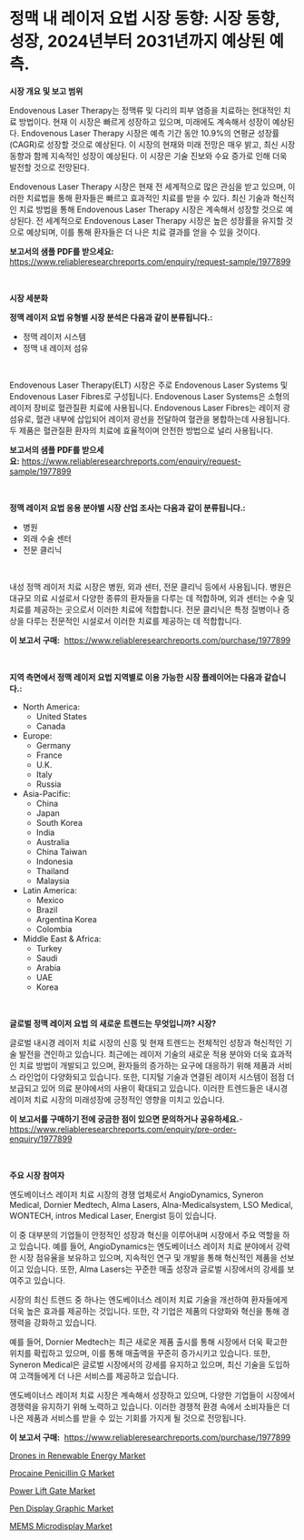 <p><h1>정맥 내 레이저 요법 시장 동향: 시장 동향, 성장, 2024년부터 2031년까지 예상된 예측.</h1></p><p><strong>시장 개요 및 보고 범위</strong></p>
<p><p>Endovenous Laser Therapy는 정맥류 및 다리의 피부 염증을 치료하는 현대적인 치료 방법이다. 현재 이 시장은 빠르게 성장하고 있으며, 미래에도 계속해서 성장이 예상된다. Endovenous Laser Therapy 시장은 예측 기간 동안 10.9%의 연평균 성장률(CAGR)로 성장할 것으로 예상된다. 이 시장의 현재와 미래 전망은 매우 밝고, 최신 시장 동향과 함께 지속적인 성장이 예상된다. 이 시장은 기술 진보와 수요 증가로 인해 더욱 발전할 것으로 전망된다.</p><p>Endovenous Laser Therapy 시장은 현재 전 세계적으로 많은 관심을 받고 있으며, 이러한 치료법을 통해 환자들은 빠르고 효과적인 치료를 받을 수 있다. 최신 기술과 혁신적인 치료 방법을 통해 Endovenous Laser Therapy 시장은 계속해서 성장할 것으로 예상된다. 전 세계적으로 Endovenous Laser Therapy 시장은 높은 성장률을 유지할 것으로 예상되며, 이를 통해 환자들은 더 나은 치료 결과를 얻을 수 있을 것이다.</p></p>
<p><strong>보고서의 샘플 PDF를 받으세요:</strong> <a href="https://www.reliableresearchreports.com/enquiry/request-sample/1977899">https://www.reliableresearchreports.com/enquiry/request-sample/1977899</a></p>
<p>&nbsp;</p>
<p><strong>시장 세분화</strong></p>
<p><strong>정맥 레이저 요법 유형별 시장 분석은 다음과 같이 분류됩니다.:</strong></p>
<p><ul><li>정맥 레이저 시스템</li><li>정맥 내 레이저 섬유</li></ul></p>
<p>&nbsp;</p>
<p><p>Endovenous Laser Therapy(ELT) 시장은 주로 Endovenous Laser Systems 및 Endovenous Laser Fibres로 구성됩니다. Endovenous Laser Systems은 소형의 레이저 장비로 혈관질환 치료에 사용됩니다. Endovenous Laser Fibres는 레이저 광섬유로, 혈관 내부에 삽입되어 레이저 광선을 전달하여 혈관을 봉합하는데 사용됩니다. 두 제품은 혈관질환 환자의 치료에 효율적이며 안전한 방법으로 널리 사용됩니다.</p></p>
<p><strong>보고서의 샘플 PDF를 받으세요:</strong>&nbsp;<a href="https://www.reliableresearchreports.com/enquiry/request-sample/1977899">https://www.reliableresearchreports.com/enquiry/request-sample/1977899</a></p>
<p>&nbsp;</p>
<p><strong> 정맥 레이저 요법 응용 분야별 시장 산업 조사는 다음과 같이 분류됩니다.:</strong></p>
<p><ul><li>병원</li><li>외래 수술 센터</li><li>전문 클리닉</li></ul></p>
<p>&nbsp;</p>
<p><p>내성 정맥 레이저 치료 시장은 병원, 외과 센터, 전문 클리닉 등에서 사용됩니다. 병원은 대규모 의료 시설로서 다양한 종류의 환자들을 다루는 데 적합하며, 외과 센터는 수술 및 치료를 제공하는 곳으로서 이러한 치료에 적합합니다. 전문 클리닉은 특정 질병이나 증상을 다루는 전문적인 시설로서 이러한 치료를 제공하는 데 적합합니다.</p></p>
<p><strong>이 보고서 구매:</strong>&nbsp; <a href="https://www.reliableresearchreports.com/purchase/1977899">https://www.reliableresearchreports.com/purchase/1977899</a></p>
<p>&nbsp;</p>
<p><strong>지역 측면에서 정맥 레이저 요법 지역별로 이용 가능한 시장 플레이어는 다음과 같습니다.:</strong></p>
<p><ul>
    <li>
        North America:
        <ul>
            <li>United States</li>
            <li>Canada</li>
        </ul>
    </li>
    <li>
        Europe:
        <ul>
            <li>Germany</li>
            <li>France</li>
            <li>U.K.</li>
            <li>Italy</li>
            <li>Russia</li>
        </ul>
    </li>
    <li>
        Asia-Pacific:
        <ul>
            <li>China</li>
            <li>Japan</li>
            <li>South Korea</li>
            <li>India</li>
            <li>Australia</li>
            <li>China Taiwan</li>
            <li>Indonesia</li>
            <li>Thailand</li>
            <li>Malaysia</li>
        </ul>
    </li>
    <li>
        Latin America:
        <ul>
            <li>Mexico</li>
            <li>Brazil</li>
            <li>Argentina Korea</li>
            <li>Colombia</li>
        </ul>
    </li>
    <li>
        Middle East & Africa:
        <ul>
            <li>Turkey</li>
            <li>Saudi</li>
            <li>Arabia</li>
            <li>UAE</li>
            <li>Korea</li>
        </ul>
    </li>
    </ul></p>
<p>&nbsp;</p>
<p><strong>글로벌 정맥 레이저 요법 의 새로운 트렌드는 무엇입니까? 시장?</strong></p>
<p><p>글로벌 내시경 레이저 치료 시장의 신흥 및 현재 트렌드는 전체적인 성장과 혁신적인 기술 발전을 견인하고 있습니다. 최근에는 레이저 기술의 새로운 적용 분야와 더욱 효과적인 치료 방법이 개발되고 있으며, 환자들의 증가하는 요구에 대응하기 위해 제품과 서비스 라인업이 다양화되고 있습니다. 또한, 디지털 기술과 연결된 레이저 시스템이 점점 더 보급되고 있어 의료 분야에서의 사용이 확대되고 있습니다. 이러한 트렌드들은 내시경 레이저 치료 시장의 미래성장에 긍정적인 영향을 미치고 있습니다.</p></p>
<p><strong>이 보고서를 구매하기 전에 궁금한 점이 있으면 문의하거나 공유하세요.</strong>- <a href="https://www.reliableresearchreports.com/enquiry/pre-order-enquiry/1977899">https://www.reliableresearchreports.com/enquiry/pre-order-enquiry/1977899</a></p>
<p>&nbsp;</p>
<p><strong>주요 시장 참여자</strong></p>
<p><p>엔도베이너스 레이저 치료 시장의 경쟁 업체로서 AngioDynamics, Syneron Medical, Dornier Medtech, Alma Lasers, Alna-Medicalsystem, LSO Medical, WONTECH, intros Medical Laser, Energist 등이 있습니다. </p><p>이 중 대부분의 기업들이 안정적인 성장과 혁신을 이루어내며 시장에서 주요 역할을 하고 있습니다. 예를 들어, AngioDynamics는 엔도베이너스 레이저 치료 분야에서 강력한 시장 점유율을 보유하고 있으며, 지속적인 연구 및 개발을 통해 혁신적인 제품을 선보이고 있습니다. 또한, Alma Lasers는 꾸준한 매출 성장과 글로벌 시장에서의 강세를 보여주고 있습니다. </p><p>시장의 최신 트렌드 중 하나는 엔도베이너스 레이저 치료 기술을 개선하여 환자들에게 더욱 높은 효과를 제공하는 것입니다. 또한, 각 기업은 제품의 다양화와 혁신을 통해 경쟁력을 강화하고 있습니다.</p><p>예를 들어, Dornier Medtech는 최근 새로운 제품 출시를 통해 시장에서 더욱 확고한 위치를 확립하고 있으며, 이를 통해 매출액을 꾸준히 증가시키고 있습니다. 또한, Syneron Medical은 글로벌 시장에서의 강세를 유지하고 있으며, 최신 기술을 도입하여 고객들에게 더 나은 서비스를 제공하고 있습니다. </p><p>엔도베이너스 레이저 치료 시장은 계속해서 성장하고 있으며, 다양한 기업들이 시장에서 경쟁력을 유지하기 위해 노력하고 있습니다. 이러한 경쟁적 환경 속에서 소비자들은 더 나은 제품과 서비스를 받을 수 있는 기회를 가지게 될 것으로 전망됩니다.</p></p>
<p><strong>이 보고서 구매:</strong>&nbsp;&nbsp;<a href="https://www.reliableresearchreports.com/purchase/1977899">https://www.reliableresearchreports.com/purchase/1977899</a></p>
<p><p><a href="https://view.publitas.com/reportprime-1/drones-in-renewable-energy-market-size-share-trends-analysis-report-by-material-by-type-by-end-user-by-region-and-segment-forecasts-2024-2031/">Drones in Renewable Energy Market</a></p><p><a href="https://faithful-glue-af3.notion.site/Procaine-Penicillin-G-Market-Offers-Provide-Insightful-Data-for-the-Time-Period-from-2024-to-2031-an-eff87bceabcb49ecb2111fb1b7755bd8">Procaine Penicillin G Market</a></p><p><a href="https://issuu.com/reportprime-2/docs/power-lift-gate-market-size-2030.pptx">Power Lift Gate Market</a></p><p><a href="https://github.com/rahu1506/Market-Research-Report-List-3/blob/main/pen-display-graphic-market.md">Pen Display Graphic Market</a></p><p><a href="https://github.com/FassouRP/Market-Research-Report-List-3/blob/main/mems-microdisplay-market.md">MEMS Microdisplay Market</a></p></p>
